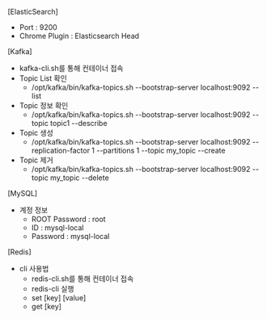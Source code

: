 [ElasticSearch]
* Port : 9200
* Chrome Plugin : Elasticsearch Head

[Kafka]
* kafka-cli.sh를 통해 컨테이너 접속
* Topic List 확인
  * /opt/kafka/bin/kafka-topics.sh --bootstrap-server localhost:9092 --list
* Topic 정보 확인
  * /opt/kafka/bin/kafka-topics.sh --bootstrap-server localhost:9092 --topic topic1 --describe
* Topic 생성
  * /opt/kafka/bin/kafka-topics.sh --bootstrap-server localhost:9092 --replication-factor 1 --partitions 1 --topic my_topic --create
* Topic 제거
  * /opt/kafka/bin/kafka-topics.sh --bootstrap-server localhost:9092 --topic my_topic --delete

[MySQL]
* 계정 정보
  * ROOT Password : root
  * ID : mysql-local
  * Password : mysql-local
  
[Redis]
* cli 사용법
  * redis-cli.sh를 통해 컨테이너 접속
  * redis-cli 실행
  * set [key] [value]
  * get [key]